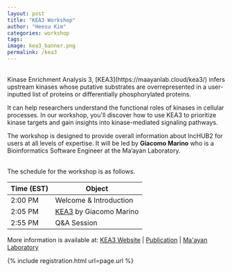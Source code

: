 ```yaml
---
layout: post
title: "KEA3 Workshop"
author: "Heesu Kim"
categories: workshop
tags: 
image: kea3_banner.png
permalink: /kea3
---
```


<br>
Kinase Enrichment Analysis 3, [KEA3](https://maayanlab.cloud/kea3/) infers upstream kinases whose putative substrates are overrepresented in a user-inputted list of proteins or differentially phosphorylated proteins.

It can help researchers understand the functional roles of kinases in cellular processes. In our workshop, you'll discover how to use KEA3 to prioritize kinase targets and gain insights into kinase-mediated signaling pathways.

The workshop is designed to provide overall information about lncHUB2 for users at all levels of expertise. It will be led by **Giacomo Marino** who is a Bioinformatics Software Engineer at the Ma’ayan Laboratory.


<br>The schedule for the workshop is as follows. <br>

Time (EST) | Object  
----- | ------------------
2:00 PM  | Welcome & Introduction
2:05 PM  | [KEA3](https://maayanlab.cloud/kea3/) by Giacomo Marino
2:55 PM  | Q&A Session


More information is available at: [KEA3 Website](https://maayanlab.cloud/kea3/) | [Publication](https://academic.oup.com/nar/article/49/W1/W304/6279841?login=false) | [Ma'ayan Laboratory](https://labs.icahn.mssm.edu/maayanlab/)

{% include registration.html url=page.url %}

